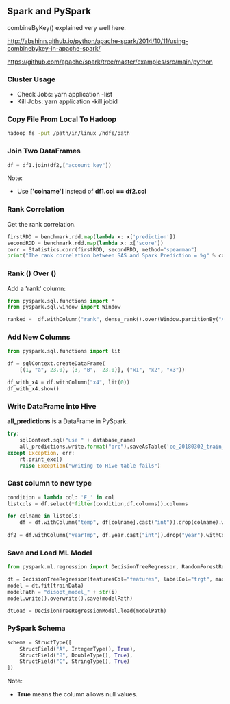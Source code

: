 
Spark and PySpark
----------

combineByKey() explained very well here.

http://abshinn.github.io/python/apache-spark/2014/10/11/using-combinebykey-in-apache-spark/

https://github.com/apache/spark/tree/master/examples/src/main/python

### Cluster Usage

  - Check Jobs: yarn application -list
  - Kill Jobs: yarn application -kill jobid

### Copy File From Local To Hadoop

```bash
hadoop fs -put /path/in/linux /hdfs/path
```

### Join Two DataFrames

```python
df = df1.join(df2,["account_key"])
```

Note: 
  
  - Use **['colname']** instead of **df1.col == df2.col**
  
### Rank Correlation

Get the rank correlation.

```python
firstRDD = benchmark.rdd.map(lambda x: x['prediction'])
secondRDD = benchmark.rdd.map(lambda x: x['score'])
corr = Statistics.corr(firstRDD, secondRDD, method="spearman")
print("The rank correlation between SAS and Spark Prediction = %g" % corr) 
```

### Rank () Over ()

Add a 'rank' column:

```python
from pyspark.sql.functions import *
from pyspark.sql.window import Window

ranked =  df.withColumn("rank", dense_rank().over(Window.partitionBy("A").orderBy(desc("C"))))
```

### Add New Columns

```python
from pyspark.sql.functions import lit

df = sqlContext.createDataFrame(
    [(1, "a", 23.0), (3, "B", -23.0)], ("x1", "x2", "x3"))

df_with_x4 = df.withColumn("x4", lit(0))
df_with_x4.show()
```

### Write DataFrame into Hive

**all_predictions** is a DataFrame in PySpark.

```python
try:
    sqlContext.sql("use " + database_name)
    all_predictions.write.format("orc").saveAsTable('ce_20180302_train_driver_spark', mode="overwrite")
except Exception, err:
    rt.print_exc()
    raise Exception("writing to Hive table fails")
```

### Cast column to new type

```python
condition = lambda col: 'F_' in col
listcols = df.select(*filter(condition,df.columns)).columns

for colname in listcols:
    df = df.withColumn("temp", df[colname].cast("int")).drop(colname).withColumnRenamed("temp", colname)
	
df2 = df.withColumn("yearTmp", df.year.cast("int")).drop("year").withColumnRenamed("yearTmp", "year")
```

### Save and Load ML Model

```python
from pyspark.ml.regression import DecisionTreeRegressor, RandomForestRegressor, DecisionTreeRegressionModel, RandomForestRegressionModel

dt = DecisionTreeRegressor(featuresCol="features", labelCol="trgt", maxDepth=8, minInstancesPerNode=2000)
model = dt.fit(trainData)
modelPath = "disopt_model_" + str(i)
model.write().overwrite().save(modelPath)

dtLoad = DecisionTreeRegressionModel.load(modelPath)
```

### PySpark Schema

```python
schema = StructType([
    StructField("A", IntegerType(), True),
    StructField("B", DoubleType(), True),
    StructField("C", StringType(), True)
])
```

Note:
  - **True** means the column allows null values.